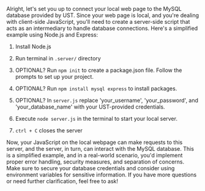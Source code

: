 Alright, let's set you up to connect your local web page to the MySQL database provided by UST. Since your web page is local, and you're dealing with client-side JavaScript, you'll need to create a server-side script that acts as an intermediary to handle database connections. Here's a simplified example using Node.js and Express:

1. Install Node.js


2. Run terminal in ```.server/``` directory


3. OPTIONAL? Run ```npm init``` to create a package.json file. Follow the prompts to set up your project.


4. OPTIONAL? Run ```npm install mysql express``` to install packages.


5. OPTIONAL? In ```server.js``` replace 'your_username', 'your_password', and 'your_database_name' with your UST-provided credentials.


6. Execute ```node server.js``` in the terminal to start your local server.


7. ```ctrl + C``` closes the server


Now, your JavaScript on the local webpage can make requests to this server, and the server, in turn, can interact with the MySQL database. This is a simplified example, and in a real-world scenario, you'd implement proper error handling, security measures, and separation of concerns. Make sure to secure your database credentials and consider using environment variables for sensitive information. If you have more questions or need further clarification, feel free to ask!